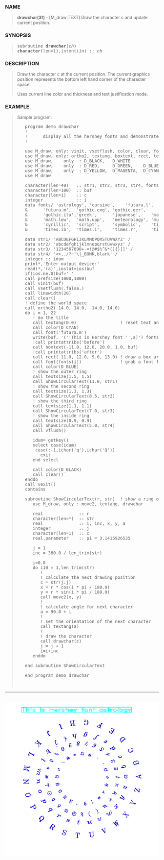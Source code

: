 <?
<body>
  <a name="top" id="top"></a>
  <div id="Container">
    <div id="Content">
      <div class="c102">
      </div><a name="0"></a>
      <h3><a name="0">NAME</a></h3>
      <blockquote>
        <b>drawchar(3f)</b> - [M_draw:TEXT] Draw the character c and update current position. <b></b>
      </blockquote><a name="contents" id="contents"></a>
      <h3><a name="4">SYNOPSIS</a></h3>
      <blockquote>
        <pre>
subroutine <b>drawchar</b>(<i>ch</i>)
<b>character</b>(len=1),intent(<i>in</i>) :: <i>ch</i>
</pre>
      </blockquote><a name="2"></a>
      <h3><a name="2">DESCRIPTION</a></h3>
      <blockquote>
        <p>Draw the character c at the current position. The current graphics position represents the bottom left hand corner of the character space.</p>
        <p>Uses current line color and thickness and text justification mode.</p>
      </blockquote><a name="3"></a>
      <h3><a name="3">EXAMPLE</a></h3>
      <blockquote>
        Sample program:
        <pre>
   program demo_drawchar
   !
   !      display all the hershey fonts and demonstrate textang
   !
<br />   use M_draw, only: vinit, vsetflush, color, clear, font, vexit, vflush
   use M_draw, only: ortho2, textang, boxtext, rect, textsize, getkey
   use M_draw,    only  : D_BLACK,   D_WHITE
   use M_draw,    only  : D_RED,     D_GREEN,    D_BLUE
   use M_draw,    only  : D_YELLOW,  D_MAGENTA,  D_CYAN
   use M_draw
<br />   character(len=40)   :: str1, str2, str3, str4, fonts(22)
   character(len=100)  :: buf
   character(len=1)    :: c
   integer             :: i
   data fonts/ 'astrology', 'cursive',    'futura.l',               &amp;
   &amp;      'futura.m',  'gothic.eng', 'gothic.ger',             &amp;
   &amp;      'gothic.ita','greek',      'japanese',    'markers', &amp;
   &amp;      'math.low',  'math.upp',   'meteorology', 'music',   &amp;
   &amp;      'cyrillic',  'script',     'symbolic',    'times.g', &amp;
   &amp;      'times.ib',  'times.i',    'times.r',     'times.rb' /
<br />   data str1/ 'ABCDEFGHIJKLMNOPQRSTUVWXYZ' /
   data str2/ 'abcdefghijklmnopqrstuvwxyz' /
   data str3/ '1234567890+-=!@#$%^&amp;*(){}[]' /
   data str4/ '&lt;&gt;,./?~'\|_BONK,blark' /
   integer :: idum
   print*,'Enter output device:'
   read(*,'(a)',iostat=ios)buf
   if(ios.ne.0)buf=' '
   call prefsize(1000,1000)
   call vinit(buf)
   call vsetflush(.false.)
   call linewidth(20)
   call clear()
   ! define the world space
   call ortho2(-14.0, 14.0, -14.0, 14.0)
   do i = 1, 22
      ! do the title
      call textang(0.0)                 ! reset text angle so title is straight
      call color(D_CYAN)
      call font('futura.m')
      write(buf, '(''This is Hershey font '',a)') fonts(i)
      !call printattribs('before')
      call boxtext(-11.0, 12.0, 20.0, 1.0, buf)
      !call printattribs('after')
      call rect(-11.0, 12.0, 9.0, 13.0) ! draw a box around the title
      call font(fonts(i))               ! grab a font from the table
      call color(D_BLUE)
      ! show the outer ring
      call textsize(1.5, 1.5)
      call ShowCircularText(11.0, str1)
      ! show the second ring
      call textsize(1.3, 1.3)
      call ShowCircularText(8.5, str2)
      ! show the third ring
      call textsize(1.1, 1.1)
      call ShowCircularText(7.0, str3)
      ! show the inside ring
      call textsize(0.9, 0.9)
      call ShowCircularText(5.0, str4)
      call vflush()
<br />      idum= getkey()
      select case(idum)
       case(:-1,ichar('q'),ichar('Q'))
         exit
      end select
<br />      call color(D_BLACK)
      call clear()
   enddo
   call vexit()
   contains
<br />   subroutine ShowCircularText(r, str)  ! show a ring of text
      use M_draw, only : move2, textang, drawchar
<br />      real              :: r
      character(len=*)  :: str
      real              :: i, inc, x, y, a
      integer           :: j
      character(len=1)  :: c
      real,parameter    :: pi = 3.1415926535
<br />      j = 1
      inc = 360.0 / len_trim(str)
<br />      i=0.0
      do i10 = 1,len_trim(str)
         !
         ! calculate the next drawing position
         c = str(j:j)
         x = r * cos(i * pi / 180.0)
         y = r * sin(i * pi / 180.0)
         call move2(x, y)
         !
         ! calculate angle for next character
         a = 90.0 + i
         !
         ! set the orientation of the next character
         call textang(a)
         !
         ! draw the character
         call drawchar(c)
         j = j + 1
         i=i+inc
      enddo
<br />   end subroutine ShowCircularText
<br />   end program demo_drawchar
<br />
</pre>
      </blockquote>
      <hr />
      <br />
      <div class="c102"><img src="../images/drawchar.3m_draw.gif" /></div>
    </div>
  </div>
</body>
